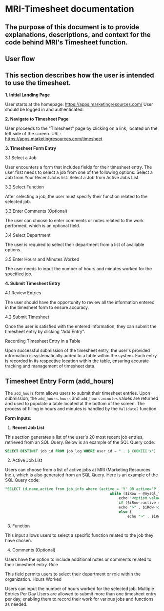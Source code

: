 # MRI-Timesheet documentation
<h2>The purpose of this document is to provide explanations, descriptions, and context for the code behind MRI's Timesheet function.</h2>


## User flow
<h2>This section describes how the user is intended to use the timesheet.</h2>

<b>1. Initial Landing Page</b>

User starts at the homepage: https://apps.marketingresources.com/
User should be logged in and authenticated.

<b>2. Navigate to Timesheet Page</b>

User proceeds to the "Timesheet" page by clicking on a link, located on the left side of the screen.
URL: https://apps.marketingresources.com/timesheet

<b>3. Timesheet Form Entry</b>

3.1 Select a Job

User encounters a form that includes fields for their timesheet entry.
The user first needs to select a job from one of the following options:
Select a Job from Your Recent Jobs list.
Select a Job from Active Jobs List.

3.2 Select Function

After selecting a job, the user must specify their function related to the selected job.

3.3 Enter Comments (Optional)

The user can choose to enter comments or notes related to the work performed, which is an optional field.

3.4 Select Department

The user is required to select their department from a list of available options.

3.5 Enter Hours and Minutes Worked

The user needs to input the number of hours and minutes worked for the specified job.

<b>4. Submit Timesheet Entry</b>

4.1 Review Entries

The user should have the opportunity to review all the information entered in the timesheet form to ensure accuracy.

4.2 Submit Timesheet

Once the user is satisfied with the entered information, they can submit the timesheet entry by clicking "Add Entry".

Recording Timesheet Entry in a Table

<p>Upon successful submission of the timesheet entry, the user's provided information is systematically added to a table within the system. Each entry is recorded in its respective location within the table, ensuring accurate tracking and management of timesheet data.
</p>

## Timesheet Entry Form (add_hours)

The `add_hours` form allows users to submit their timesheet entries. Upon submission, the `add_hours.hours` and `add_hours.minutes` values are returned and used to populate a table located at the bottom of the screen. The process of filling in hours and minutes is handled by the `Validate2` function.

<b>Form Inputs:</b>

1. **Recent Job List**

This section generates a list of the user's 20 most recent job entries, retrieved from an SQL Query. Below is an example of the SQL Query code:
   ```sql
   SELECT DISTINCT job_id FROM job_log WHERE user_id = " . $_COOKIE['x'] . " AND job_id in (select id from job_info where active = 'Y' OR active='P') ORDER BY id desc limit 20"
   ```

2. Active Job List

Users can choose from a list of active jobs at MRI (Marketing Resources Inc.), which is also generated from an SQL Query. Here is an example of the SQL Query code:
``` SQL
"SELECT id,name,active from job_info where (active = 'Y' OR active='P') order by id, name");
                                                while ($iRow = @mysql_fetch_object($pr_jobs)) {
                                                    echo "<option value=\"$iRow->id\"";
                                                    if ($iRow->active == "P") {
                                                    echo ">" . $iRow->id . "  :: " . $iRow->name . "(PENDING)</option>"; }
                                                    else {
                                                        echo ">" . $iRow->id . "  :: " . $iRow->name . "</option>"; }
```
3. Function

This input allows users to select a specific function related to the job they have chosen.

4. Comments (Optional)

Users have the option to include additional notes or comments related to their timesheet entry.
Role

This field permits users to select their department or role within the organization.
Hours Worked

Users can input the number of hours worked for the selected job.
Multiple Entries Per Day
Users are allowed to submit more than one timesheet entry per day, enabling them to record their work for various jobs and functions as needed.
